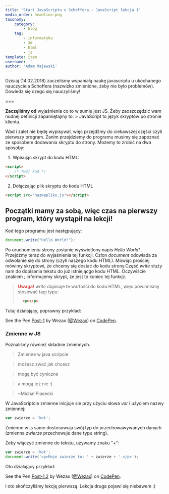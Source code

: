 ```yaml
---
title: 'Start JavaScriptu u Schoffera - JavaScript lekcja 1'
media_order: headline.png
taxonomy:
    category:
        - blog
    tag:
        - informatyka
        - 3d
        - html
        - js
template: item
username: ''
author: 'Adam Majewski'
---
```


Dzisiaj (14.02.2018) zaczeliśmy wspaniałą naukę javascriptu u ukochanego nauczyciela Schoffera (nazwizko zmienione, żeby nie było problemów). Dowiedz się czego się nauczyliśmy!

===

**Zaczęliśmy od** wyjaśnienia co to w sumie jest JS. Żeby zaoszczędzić wam nudnej definicji zapamiętajmy to:
 	> JavaScript to język skryptów po stronie klienta. 

Wad i zalet nie będę wypisywał, więc przejdźmy do ciekawszej części czyli pierwszy program. Zanim przejdziemy do programu musimy się zapoznać ze sposobem dodawania skryptu do strony. Możemy to zrobić na dwa sposoby:
1. Wpisując skrypt do kodu HTML:
```html
<script>
    /* Twój kod */
</script>
```
2. Dołączając plik skryptu do kodu HTML
```html
<script src="nazwapliku.js"></script>
```

## Początki mamy za sobą, więc czas na pierwszy program, który wystąpił na lekcji!
Kod tego programu jest następujący: 
```js
document.write("Hello World!");
```
Po uruchomieniu strony zostanie wyświetlony napis _Hello World!_ . Przejdźmy teraz do wyjaśnienia tej funkcji.
Człon _document_ odowiada za odwołanie się do strony (czyli naszego kodu HTML). Mówiąc prościej mówimy skryptowi, że chcemy się dostać do kodu strony.Część _write_ służy nam do dopisania tekstu do już istniejącgo kodu HTML. Oczywiście znakiem _;_ informujemy skrypt, że jest to koniec tej funkcji.

> <span style="color: #d84843"><b>Uwaga!</b></span>
> _write_ dopisuje te wartości do kodu HTML, więc powinniśmy stosować tagi typu:
> ```html 
> 	<p></p>
> ```

Tutaj działający, poprawny przykład:

<p data-height="265" data-theme-id="0" data-slug-hash="QQMzJz" data-default-tab="js,result" data-user="Wezax" data-embed-version="2" data-pen-title="Post-1" class="codepen">See the Pen <a href="https://codepen.io/Wezax/pen/QQMzJz/">Post-1</a> by Wezax (<a href="https://codepen.io/Wezax">@Wezax</a>) on <a href="https://codepen.io">CodePen</a>.</p>
<script async src="https://production-assets.codepen.io/assets/embed/ei.js"></script>

### Zmienne w JS

Poznaliśmy również składnie zmiennych.
>Zmienne w  java scripcie

>możesz zwać jak chcesz

>mogą być cyniczne

>a mogą też nie :)

> ~Michał Piasecki


W JavaScriptcie zmienne inicjuje sie przy użyciu słowa _var_ i użyciem nazwy zmiennej: 
```js
var zwierze = 'kot';
```

Zmienne w js same dostosowuja swój typ do przechowawywanych danych (zmienna _zwierze_ przechowuje dane typu string).

Żeby włączyć zmienne do tekstu, używamy znaku "+":
```js
var zwierze = 'kot';
document.write('<p>Moje zwierze to: ' + zwierze + '.</p>');
```
Oto działający przykład: 

<p data-height="265" data-theme-id="0" data-slug-hash="XZawVp" data-default-tab="js,result" data-user="Wezax" data-embed-version="2" data-pen-title="Post-1.2" class="codepen">See the Pen <a href="https://codepen.io/Wezax/pen/XZawVp/">Post-1.2</a> by Wezax (<a href="https://codepen.io/Wezax">@Wezax</a>) on <a href="https://codepen.io">CodePen</a>.</p>
<script async src="https://production-assets.codepen.io/assets/embed/ei.js"></script>

I oto skończyliśmy lekcję pierwszą. Lekcja druga pojawi się niebawem :)